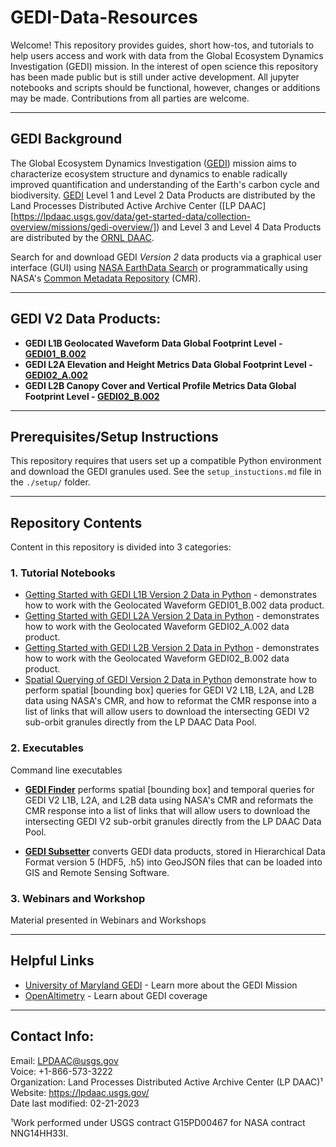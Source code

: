 # GEDI-Data-Resources


Welcome! This repository provides guides, short how-tos, and tutorials to help users access and work with data from the Global Ecosystem Dynamics Investigation (GEDI) mission. In the interest of open science this repository has been made public but is still under active development. All jupyter notebooks and scripts should be functional, however, changes or additions may be made. Contributions from all parties are welcome.


---

## GEDI Background  

The Global Ecosystem Dynamics Investigation ([GEDI](https://lpdaac.usgs.gov/data/get-started-data/collection-overview/missions/gedi-overview/)) mission aims to characterize ecosystem structure and dynamics to enable radically improved quantification and understanding of the Earth's carbon cycle and biodiversity. [GEDI](https://gedi.umd.edu/mission/mission-overview/) Level 1 and Level 2 Data Products are distributed by the Land Processes Distributed Active Archive Center ([LP DAAC][https://lpdaac.usgs.gov/data/get-started-data/collection-overview/missions/gedi-overview/]) and Level 3 and Level 4 Data Products are distributed by the [ORNL DAAC]([https://daac.ornl.gov/cgi-bin/dataset_lister.pl?p=40]).

Search for and download GEDI _Version 2_ data products via a graphical user interface (GUI) using [NASA EarthData Search](https://search.earthdata.nasa.gov/search?q=%22GEDI%22) or programmatically using NASA's [Common Metadata Repository](https://cmr.earthdata.nasa.gov/search) (CMR).


---

## GEDI V2 Data Products: 

- **GEDI L1B Geolocated Waveform Data Global Footprint Level - [GEDI01_B.002](https://doi.org/10.5067/GEDI/GEDI01_B.002)**
- **GEDI L2A Elevation and Height Metrics Data Global Footprint Level - [GEDI02_A.002](https://doi.org/10.5067/GEDI/GEDI02_A.002)**
- **GEDI L2B Canopy Cover and Vertical Profile Metrics Data Global Footprint Level - [GEDI02_B.002](https://doi.org/10.5067/GEDI/GEDI02_B.002)**
 
---

## Prerequisites/Setup Instructions

This repository requires that users set up a compatible Python environment and download the GEDI granules used. See the `setup_instuctions.md` file in the `./setup/` folder.

---

## Repository Contents  

Content in this repository is divided into 3 categories:  

### **1. Tutorial Notebooks**    

+ [Getting Started with GEDI L1B Version 2 Data in Python](/Tutorials/GEDI_L1B_V2_Tutorial.ipynb) - demonstrates how to work with the Geolocated Waveform GEDI01_B.002 data product.  
+ [Getting Started with GEDI L2A Version 2 Data in Python](/Tutorials/GEDI_L2A_V2_Tutorial.ipynb) - demonstrates how to work with the Geolocated Waveform GEDI02_A.002 data product.  
+ [Getting Started with GEDI L2B Version 2 Data in Python](/Tutorials/GEDI_L2B_V2_Tutorial.ipynb)  - demonstrates how to work with the Geolocated Waveform GEDI02_B.002 data product.  
+ [Spatial Querying of GEDI Version 2 Data in Python](/Tutorials/GEDI_Finder_Tutorial_Python.ipynb) demonstrate how to perform spatial [bounding box] queries for GEDI V2 L1B, L2A, and L2B data using NASA's CMR, and how to reformat the CMR response into a list of links that will allow users to download the intersecting GEDI V2 sub-orbit granules directly from the LP DAAC Data Pool. 


### **2. Executables**  

Command line executables 

+ **[GEDI Finder](/Executables/GEDI_Finder/GEDI_Finder.py)** performs spatial [bounding box] and temporal queries for GEDI V2 L1B, L2A, and L2B data using NASA's CMR and reformats the CMR response into a list of links that will allow users to download the intersecting GEDI V2 sub-orbit granules directly from the LP DAAC Data Pool. 

+ **[GEDI Subsetter](/Executables/GEDI_Subsetter/GEDI_Subsetter.py)** converts GEDI data products, stored in Hierarchical Data Format version 5 (HDF5, .h5) into GeoJSON files that can be loaded into GIS and Remote Sensing Software.  


### **3. Webinars and Workshop**

Material presented in Webinars and Workshops 

--- 

## Helpful Links  

+ [University of Maryland GEDI](https://gedi.umd.edu/) - Learn more about the GEDI Mission  
+ [OpenAltimetry](https://openaltimetry.org/data/gedi/) - Learn about GEDI coverage  


---

## Contact Info:  

Email: LPDAAC@usgs.gov  
Voice: +1-866-573-3222  
Organization: Land Processes Distributed Active Archive Center (LP DAAC)¹  
Website: <https://lpdaac.usgs.gov/>  
Date last modified: 02-21-2023  

¹Work performed under USGS contract G15PD00467 for NASA contract NNG14HH33I.  
